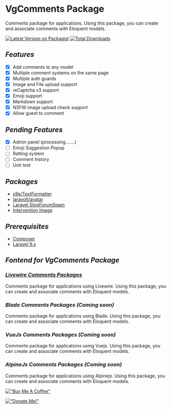 #  VgComments Package
Comments package for applications. Using this package, you can create and associate comments with Eloquent models.

[![Latest Version on Packagist](https://img.shields.io/packagist/v/vigstudio/vgcomments.svg?style=flat-square)](https://packagist.org/packages/vigstudio/vgcomments)
[![Total Downloads](https://img.shields.io/packagist/dt/vigstudio/vgcomments.svg?style=flat-square)](https://packagist.org/packages/vigstudio/vgcomments)

## _Features_
- [x] Add comments to any model
- [x] Multiple comment systems on the same page
- [x] Multiple auth guards
- [x] Image and File upload support
- [x] reCaptcha v3 support
- [x] Emoji support
- [x] Markdown support
- [x] NSFW image upload check support
- [X] Allow guest to comment

## _Pending Features_
- [x] Admin panel (processing.......)
- [ ] Emoji Suggestion Popup
- [ ] Ratting system
- [ ] Comment history
- [ ] Unit test

## _Packages_
- [s9e/TextFormatter](https://github.com/s9e/TextFormatter)
- [laravolt/avatar](https://github.com/laravolt/avatar)
- [Laravel StopForumSpam](https://github.com/nickurt/laravel-stopforumspam)
- [Intervention Image](https://image.intervention.io/v2s)


## _Prerequisites_
- [Composer](https://getcomposer.org/download/)
- [Laravel 9.x](https://laravel.com/docs/9.x/installation)



## _Fontend for VgComments Package_

### _[Livewire Comments Packages](/livewire-comments/index.html)_
Comments package for applications using Livewire. Using this package, you can create and associate comments with Eloquent models.

### _Blade Comments Packages (Coming soon)_
Comments package for applications using Blade. Using this package, you can create and associate comments with Eloquent models.

### _VueJs Comments Packages (Coming soon)_
Comments package for applications using Vuejs. Using this package, you can create and associate comments with Eloquent models.

### _AlpineJs Comments Packages (Coming soon)_
Comments package for applications using Alpinejs. Using this package, you can create and associate comments with Eloquent models.

[!["Buy Me A Coffee"](https://www.buymeacoffee.com/assets/img/custom_images/orange_img.png)](https://www.buymeacoffee.com/nghianecom)

[!["Donate Me!"](https://i.ibb.co/Pw6s74r/image.png)](https://nghiane.com)

